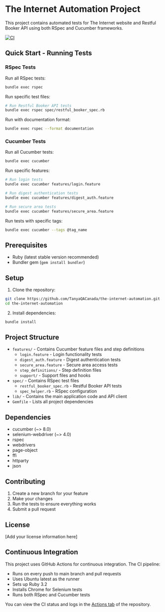 # The Internet Automation Project

This project contains automated tests for The Internet website and Restful Booker API using both RSpec and Cucumber frameworks.

[![CI](https://github.com/TanyaQACanada/the-internet-automation/actions/workflows/ci.yml/badge.svg)](https://github.com/TanyaQACanada/the-internet-automation/actions/workflows/ci.yml)

## Quick Start - Running Tests

### RSpec Tests

Run all RSpec tests:
```bash
bundle exec rspec
```

Run specific test files:
```bash
# Run Restful Booker API tests
bundle exec rspec spec/restful_booker_spec.rb
```

Run with documentation format:
```bash
bundle exec rspec --format documentation
```

### Cucumber Tests

Run all Cucumber tests:
```bash
bundle exec cucumber
```

Run specific features:
```bash
# Run login tests
bundle exec cucumber features/login.feature

# Run digest authentication tests
bundle exec cucumber features/digest_auth.feature

# Run secure area tests
bundle exec cucumber features/secure_area.feature
```

Run tests with specific tags:
```bash
bundle exec cucumber --tags @tag_name
```

## Prerequisites

- Ruby (latest stable version recommended)
- Bundler gem (`gem install bundler`)

## Setup

1. Clone the repository:
```bash
git clone https://github.com/TanyaQACanada/the-internet-automation.git
cd the-internet-automation
```

2. Install dependencies:
```bash
bundle install
```

## Project Structure

- `features/` - Contains Cucumber feature files and step definitions
  - `login.feature` - Login functionality tests
  - `digest_auth.feature` - Digest authentication tests
  - `secure_area.feature` - Secure area access tests
  - `step_definitions/` - Step definition files
  - `support/` - Support files and hooks
- `spec/` - Contains RSpec test files
  - `restful_booker_spec.rb` - Restful Booker API tests
  - `spec_helper.rb` - RSpec configuration
- `lib/` - Contains the main application code and API client
- `Gemfile` - Lists all project dependencies

## Dependencies

- cucumber (~> 8.0)
- selenium-webdriver (~> 4.0)
- rspec
- webdrivers
- page-object
- ffi
- httparty
- json

## Contributing

1. Create a new branch for your feature
2. Make your changes
3. Run the tests to ensure everything works
4. Submit a pull request

## License

[Add your license information here]

## Continuous Integration

This project uses GitHub Actions for continuous integration. The CI pipeline:

- Runs on every push to main branch and pull requests
- Uses Ubuntu latest as the runner
- Sets up Ruby 3.2
- Installs Chrome for Selenium tests
- Runs both RSpec and Cucumber tests

You can view the CI status and logs in the [Actions tab](https://github.com/TanyaQACanada/the-internet-automation/actions) of the repository. 